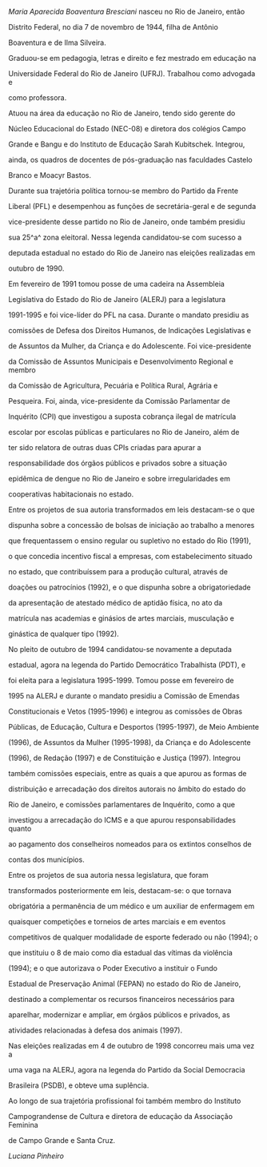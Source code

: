 

*Maria Aparecida Boaventura Bresciani* nasceu no Rio de Janeiro, então

Distrito Federal, no dia 7 de novembro de 1944, filha de Antônio

Boaventura e de Ilma Silveira.



Graduou-se em pedagogia, letras e direito e fez mestrado em educação na

Universidade Federal do Rio de Janeiro (UFRJ). Trabalhou como advogada e

como professora.



Atuou na área da educação no Rio de Janeiro, tendo sido gerente do

Núcleo Educacional do Estado (NEC-08) e diretora dos colégios Campo

Grande e Bangu e do Instituto de Educação Sarah Kubitschek. Integrou,

ainda, os quadros de docentes de pós-graduação nas faculdades Castelo

Branco e Moacyr Bastos.



Durante sua trajetória política tornou-se membro do Partido da Frente

Liberal (PFL) e desempenhou as funções de secretária-geral e de segunda

vice-presidente desse partido no Rio de Janeiro, onde também presidiu

sua 25^a^ zona eleitoral. Nessa legenda candidatou-se com sucesso a

deputada estadual no estado do Rio de Janeiro nas eleições realizadas em

outubro de 1990.



Em fevereiro de 1991 tomou posse de uma cadeira na Assembleia

Legislativa do Estado do Rio de Janeiro (ALERJ) para a legislatura

1991-1995 e foi vice-líder do PFL na casa. Durante o mandato presidiu as

comissões de Defesa dos Direitos Humanos, de Indicações Legislativas e

de Assuntos da Mulher, da Criança e do Adolescente. Foi vice-presidente

da Comissão de Assuntos Municipais e Desenvolvimento Regional e membro

da Comissão de Agricultura, Pecuária e Política Rural, Agrária e

Pesqueira. Foi, ainda, vice-presidente da Comissão Parlamentar de

Inquérito (CPI) que investigou a suposta cobrança ilegal de matrícula

escolar por escolas públicas e particulares no Rio de Janeiro, além de

ter sido relatora de outras duas CPIs criadas para apurar a

responsabilidade dos órgãos públicos e privados sobre a situação

epidêmica de dengue no Rio de Janeiro e sobre irregularidades em

cooperativas habitacionais no estado.



Entre os projetos de sua autoria transformados em leis destacam-se o que

dispunha sobre a concessão de bolsas de iniciação ao trabalho a menores

que frequentassem o ensino regular ou supletivo no estado do Rio (1991),

o que concedia incentivo fiscal a empresas, com estabelecimento situado

no estado, que contribuíssem para a produção cultural, através de

doações ou patrocínios (1992), e o que dispunha sobre a obrigatoriedade

da apresentação de atestado médico de aptidão física, no ato da

matrícula nas academias e ginásios de artes marciais, musculação e

ginástica de qualquer tipo (1992).



No pleito de outubro de 1994 candidatou-se novamente a deputada

estadual, agora na legenda do Partido Democrático Trabalhista (PDT), e

foi eleita para a legislatura 1995-1999. Tomou posse em fevereiro de

1995 na ALERJ e durante o mandato presidiu a Comissão de Emendas

Constitucionais e Vetos (1995-1996) e integrou as comissões de Obras

Públicas, de Educação, Cultura e Desportos (1995-1997), de Meio Ambiente

(1996), de Assuntos da Mulher (1995-1998), da Criança e do Adolescente

(1996), de Redação (1997) e de Constituição e Justiça (1997). Integrou

também comissões especiais, entre as quais a que apurou as formas de

distribuição e arrecadação dos direitos autorais no âmbito do estado do

Rio de Janeiro, e comissões parlamentares de Inquérito, como a que

investigou a arrecadação do ICMS e a que apurou responsabilidades quanto

ao pagamento dos conselheiros nomeados para os extintos conselhos de

contas dos municípios.



Entre os projetos de sua autoria nessa legislatura, que foram

transformados posteriormente em leis, destacam-se: o que tornava

obrigatória a permanência de um médico e um auxiliar de enfermagem em

quaisquer competições e torneios de artes marciais e em eventos

competitivos de qualquer modalidade de esporte federado ou não (1994); o

que instituiu o 8 de maio como dia estadual das vítimas da violência

(1994); e o que autorizava o Poder Executivo a instituir o Fundo

Estadual de Preservação Animal (FEPAN) no estado do Rio de Janeiro,

destinado a complementar os recursos financeiros necessários para

aparelhar, modernizar e ampliar, em órgãos públicos e privados, as

atividades relacionadas à defesa dos animais (1997).



Nas eleições realizadas em 4 de outubro de 1998 concorreu mais uma vez a

uma vaga na ALERJ, agora na legenda do Partido da Social Democracia

Brasileira (PSDB), e obteve uma suplência.



Ao longo de sua trajetória profissional foi também membro do Instituto

Campograndense de Cultura e diretora de educação da Associação Feminina

de Campo Grande e Santa Cruz.



*Luciana Pinheiro*



